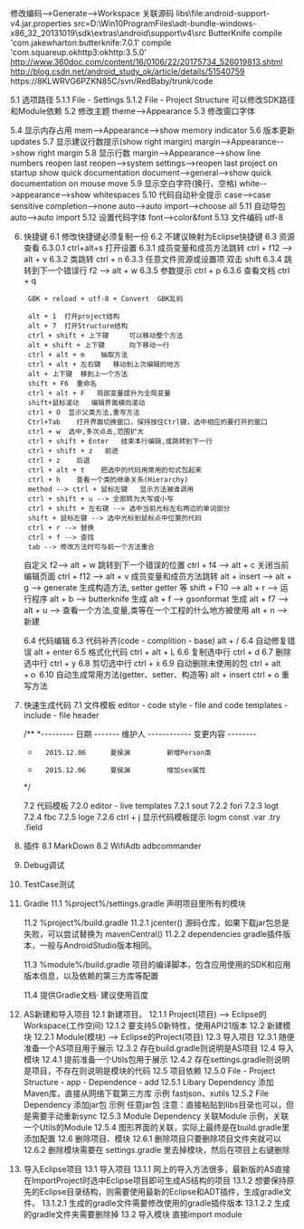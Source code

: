 修改编码-->Generate-->Workspace
关联源码
libs\\file:android-support-v4.jar.properties
src=D:\\Win10ProgramFiles\\adt-bundle-windows-x86_32_20131019\\sdk\\extras\\android\\support\\v4\\src
ButterKnife
compile 'com.jakewharton:butterknife:7.0.1'
compile 'com.squareup.okhttp3:okhttp:3.5.0'
http://www.360doc.com/content/16/0106/22/20175734_526019813.shtml
http://blog.csdn.net/android_study_ok/article/details/51540759
https://8KLWRVG6PZKN85C/svn/RedBaby/trunk/code

   5.1 选项路径
   	5.1.1 File - Settings
   	5.1.2 File - Project Structure
   		可以修改SDK路径和Module依赖
   5.2 修改主题
	theme-->Appearance
   5.3 修改窗口字体
	
   5.4 显示内存占用
	mem-->Appearance-->show memory indicator
   5.6 版本更新
	updates
   5.7 显示建议行数提示(show right margin)
	margin-->Appearance-->show right margin
   5.8 显示行数
	margin-->Appearance-->show line numbers
reopen last
	reopen-->system settings-->reopen last project on startup
show quick documentation
	document-->general-->show quick documentation on mouse move 
   5.9 显示空白字符(换行、空格)
	white-->appearance-->show whitespaces
   5.10 代码自动补全提示
	case-->case sensitive completion-->none
	auto-->auto import-->choose all
   5.11 自动导包
	auto-->auto import
   5.12 设置代码字体
	font-->color&font
   5.13 文件编码
   	utf-8

6. 快捷键
   6.1 修改快捷键必须复制一份
   6.2 不建议映射为Eclipse快捷键
   6.3 资源查看
	6.3.0.1 ctrl+alt+s  打开设置
   	6.3.1 成员变量和成员方法跳转
   		ctrl + f12 --> alt + v
   	6.3.2 类跳转
   		ctrl + n
   	6.3.3 任意文件资源或设置项
   		双击 shift
   	6.3.4 跳转到下一个错误行
   		f2 --> alt + w
   	6.3.5 参数提示
   		ctrl + p
   	6.3.6 查看文档
   		ctrl + q	
		
		GBK + reload + utf-8 + Convert  GBK乱码
		
		alt + 1  打开project结构
		alt + 7  打开Structure结构
		ctrl + shift + 上下键     可以移动整个方法
		alt + shift + 上下键      向下移动一行
		ctrl + alt + m    抽取方法
		ctrl + alt + 左右键   移动到上次编辑的地方
		alt + 上下键  移到上一个方法	
		shift + F6  重命名
		ctrl + alt + F   局部变量提升为全局变量
		shift+鼠标滚动   编辑界面横向滚动
		ctrl + O  显示父类方法,重写方法
		Ctrl+Tab    打开界面切换窗口，保持按住Ctrl键，选中相应的要打开的窗口
		ctrl + w  选中,多次点击,范围扩大
		ctrl + shift + Enter   结束本行编辑,或跳转到下一行
		ctrl + shift + z   前进
		ctrl + z   	后退
		ctrl + alt + t    把选中的代码用常用的句式包起来
		ctrl + h	查看一个类的继承关系(Hierarchy)		
		method --> ctrl + 鼠标左键   显示方法被谁调用
		ctrl + shift + u --> 全部转为大写或小写
		ctrl + shift + 左右键 --> 选中当前光标左右两边的单词部分
		shift + 鼠标左键 --> 选中光标到鼠标点中位置的代码
		ctrl + r --> 替换
		ctrl + f --> 查找
		tab --> 修改方法时可与前一个方法重合
		

	自定义
		f2--> alt + w   跳转到下一个错误的位置
		ctrl + f4 --> alt + c   关闭当前编辑页面
		ctrl + f12 --> alt + v   成员变量和成员方法跳转
		alt + insert --> alt + g -->  generate  生成构造方法, setter getter 等
		shift + F10 --> alt + r --> 运行程序
		alt + b --> butterknife 生成
		alt + f --> gsonformat 生成
		alt + f7 --> alt + u -->  查看一个方法,变量,类等在一个工程的什么地方被使用
		alt + n --> 新建


   6.4 代码编辑
   	6.3 代码补齐(code - complition - base)
   		alt + / 
   	6.4 自动修复错误
   		alt + enter
   	6.5 格式化代码
   		ctrl + alt + L
   	6.6 复制选中行
   		ctrl + d
   	6.7 删除选中行
   		ctrl + y
   	6.8 剪切选中行
   		ctrl + x
   	6.9 自动删除未使用的包
   		ctrl + alt +ｏ
   	6.10 自动生成常用方法(getter、setter、构造等)
   		alt + insert
		ctrl + o  重写方法
	

7. 快速生成代码
   7.1 文件模板
   	editor - code style - file and code templates - include - file header

   	/**
   	*--------- 日期 ------- 维护人 ------------ 变更内容 --------		
   	*		2015.12.06		夏侯渊			新增Person类
   	*		2015.12.06		夏侯渊			增加sex属性
   	*/

   7.2 代码模板
   	7.2.0 editor - live templates
   	7.2.1 sout
   	7.2.2 fori
   	7.2.3 logt
   	7.2.4 fbc
   	7.2.5 loge
   	7.2.6 ctrl + j 显示代码模板提示
	logm
	const
	.var
	.try
	.field
	

8. 插件
   8.1 MarkDown
   8.2 WifiAdb
	adbcommander

9. Debug调试

10. TestCase测试

11. Gradle
    11.1 %project%/settings.gradle
    	声明项目里所有的模块

    11.2 %project%/build.gradle
    	11.2.1 jcenter()
    		源码仓库，如果下载jar包总是失败，可以尝试替换为 mavenCentral()
    	11.2.2 dependencies
    		gradle插件版本，一般与AndroidStudio版本相同。

    11.3 %module%/build.gradle
    	项目的编译脚本，包含应用使用的SDK和应用版本信息，以及依赖的第三方库等配置

    11.4 提供Gradle文档·
    	建议使用百度

12. AS新建和导入项目
    12.1 新建项目。
    	12.1.1 Project(项目) --> Eclipse的Workspace(工作空间)
    	12.1.2 要支持5.0新特性，使用API21版本
    12.2 新建模块
    	12.2.1 Module(模块) --> Eclipse的Project(项目)
    12.3 导入项目
    	12.3.1 随便准备一个AS项目用于展示
    	12.3.2 存在build.gradle则说明是AS项目
    12.4 导入模块
    	12.4.1 提前准备一个Utils包用于展示
    	12.4.2 
    	存在settings.gradle则说明是项目，不存在则说明是模块的代码
    12.5 项目依赖
    	12.5.0 File - Project Structure - app - Dependence - add
    	12.5.1 Libary Dependency
    		添加Maven库，直接从网络下载第三方库
    		示例 fastjson、xutils
    	12.5.2 File Dependency
    		添加jar包
    		示例 任意jar包
    		注意：直接粘贴到libs目录也可以，但是需要手动重新sync
    	12.5.3 Module Dependency
    		关联Module
    		示例，关联一个Utils的Module
    	12.5.4 图形界面的关联，实际上最终是在build.gradle里添加配置
    12.6 删除项目、模块
		12.6.1 删除项目只要删除项目文件夹就可以
		12.6.2 删除模块需要在 settings.gradle 里去掉模块，然后在项目上右键删除

13. 导入Eclipse项目
    13.1 导入项目
    	13.1.1 网上的导入方法很多，最新版的AS直接在ImportProject时选中Eclipse项目即可生成AS结构的项目
    	13.1.2 想要保持原先的Eclipse目录结构，则需要使用最新的Eclipse和ADT插件，生成gradle文件。
    		13.1.2.1 生成的gradle文件需要修改使用的gradle插件版本
    		13.1.2.2 生成的gradle文件夹需要删除掉
    13.2 导入模块
    	直接import module

